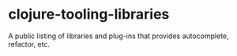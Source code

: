 # clojure-tooling-libraries
A public listing of libraries and plug-ins that provides autocomplete, refactor, etc.
